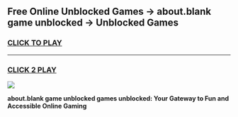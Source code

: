 
## Free Online Unblocked Games → about.blank game unblocked → Unblocked Games
<h3>
<a href="https://premium.freeplayer.one?title=about.blank_game_unblocked&ref=21F">CLICK TO PLAY</a></h3>
<hr>

<h3>
<a href="https://premium.freeplayer.one?title=about.blank_game_unblocked&ref=21F">CLICK 2 PLAY</a>
  
</h3>

<a href="https://premium.freeplayer.one?title=about.blank_game_unblocked&ref=21F/"><img src="https://clearcache.store/games.png"></a>


**about.blank game unblocked games unblocked: Your Gateway to Fun and Accessible Online Gaming**
